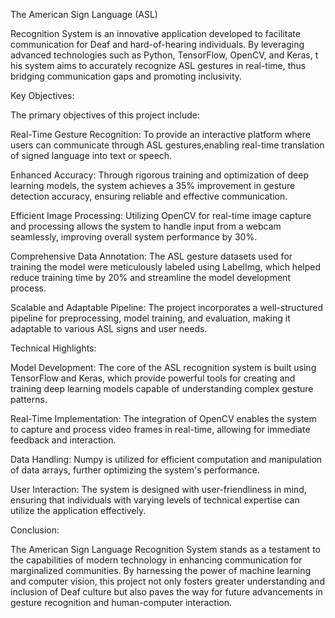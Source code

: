 The American Sign Language (ASL)

Recognition System is an innovative application developed to facilitate communication for Deaf and hard-of-hearing individuals. 
By leveraging advanced technologies such as Python, TensorFlow, OpenCV, and Keras, t
his system aims to accurately recognize ASL gestures in real-time, thus bridging communication gaps and promoting inclusivity.

Key Objectives:

The primary objectives of this project include:

Real-Time Gesture Recognition: To provide an interactive platform where users can communicate through ASL gestures,enabling real-time translation of signed language into text or speech.

Enhanced Accuracy: Through rigorous training and optimization of deep learning models, the system achieves a 35% improvement in gesture detection accuracy, ensuring reliable and effective communication.

Efficient Image Processing: Utilizing OpenCV for real-time image capture and processing allows the system to handle input from a webcam seamlessly, improving overall system performance by 30%.

Comprehensive Data Annotation: The ASL gesture datasets used for training the model were meticulously labeled using LabelImg, which helped reduce training time by 20% and streamline the model development process.

Scalable and Adaptable Pipeline: The project incorporates a well-structured pipeline for preprocessing, model training, and evaluation, making it adaptable to various ASL signs and user needs.

Technical Highlights:

Model Development: The core of the ASL recognition system is built using TensorFlow and Keras,
                   which provide powerful tools for creating and training deep learning models capable of understanding complex gesture patterns.

Real-Time Implementation: The integration of OpenCV enables the system to capture and process video frames in real-time, allowing for immediate feedback and interaction.

Data Handling: Numpy is utilized for efficient computation and manipulation of data arrays, further optimizing the system's performance.

User Interaction: The system is designed with user-friendliness in mind, ensuring that individuals with varying levels of technical expertise can utilize the application effectively.


Conclusion:

The American Sign Language Recognition System stands as a testament to the capabilities of modern technology in enhancing communication for marginalized communities.
By harnessing the power of machine learning and computer vision, this project not only fosters greater understanding and inclusion of Deaf culture
but also paves the way for future advancements in gesture recognition and human-computer interaction.
